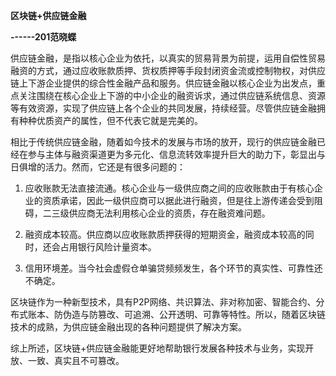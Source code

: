 **区块链+供应链金融**

**------201范晓蝶**

供应链金融，是指以核心企业为依托，以真实的贸易背景为前提，运用自偿性贸易融资的方式，通过应收账款质押、货权质押等手段封闭资金流或控制物权，对供应链上下游企业提供的综合性金融产品和服务。供应链金融以核心企业为出发点，重点关注围绕在核心企业上下游的中小企业的融资诉求，通过供应链系统信息、资源等有效资源，实现了供应链上各个企业的共同发展，持续经营。尽管供应链金融拥有种种优质资产的属性，但不代表它就是完美的。

相比于传统供应链金融，随着如今技术的发展与市场的放开，现行的供应链金融已经在参与主体与融资渠道更为多元化、信息流转效率提升巨大的助力下，彰显出与日俱增的活力。然而，它还是有很多问题的：

1.  应收账款无法直接流通。核心企业与一级供应商之间的应收账款由于有核心企业的资质承诺，因此一级供应商可以据此进行融资，但是往上游传递会受到阻碍，二三级供应商无法利用核心企业的资质，存在融资难问题。

2.  融资成本较高。供应商以应收账款质押获得的短期资金，融资成本较高的同时，还会占用银行风险计量资本。

3.  信用环境差。当今社会虚假仓单骗贷频频发生，各个环节的真实性、可靠性还不确定。

区块链作为一种新型技术，具有P2P网络、共识算法、非对称加密、智能合约、分布式账本、防伪造与防篡改、可追溯、公开透明、可靠等特性。所以，随着区块链技术的成熟，为供应链金融出现的各种问题提供了解决方案。

综上所述，区块链+供应链金融能更好地帮助银行发展各种技术与业务，实现开放、一致、真实且不可篡改。
